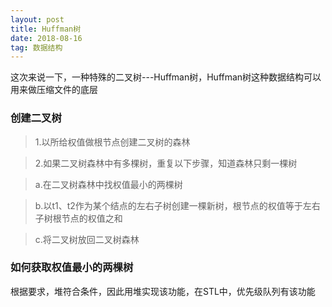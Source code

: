 ```yaml
---
layout: post
title: Huffman树
date: 2018-08-16
tag: 数据结构
---  
```


这次来说一下，一种特殊的二叉树---Huffman树，Huffman树这种数据结构可以用来做压缩文件的底层

### 创建二叉树

>1.以所给权值做根节点创建二叉树的森林
 
>2.如果二叉树森林中有多棵树，重复以下步骤，知道森林只剩一棵树
 
>a.在二叉树森林中找权值最小的两棵树

>b.以t1、t2作为某个结点的左右子树创建一棵新树，根节点的权值等于左右子树根节点的权值之和

>c.将二叉树放回二叉树森林

### 如何获取权值最小的两棵树

根据要求，堆符合条件，因此用堆实现该功能，在STL中，优先级队列有该功能


